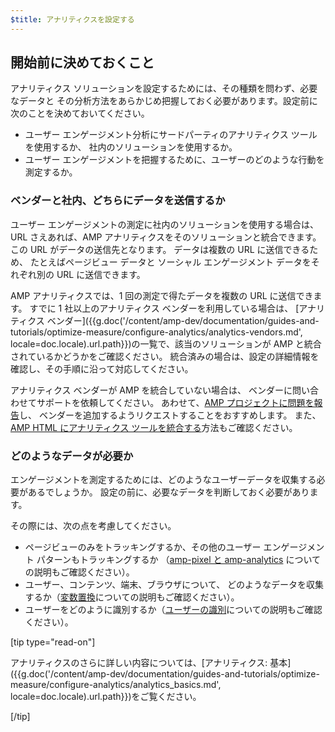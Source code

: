```yaml
---
$title: アナリティクスを設定する
---
```


## 開始前に決めておくこと

アナリティクス ソリューションを設定するためには、その種類を問わず、必要なデータと
その分析方法をあらかじめ把握しておく必要があります。設定前に次のことを決めておいてください。

* ユーザー エンゲージメント分析にサードパーティのアナリティクス ツールを使用するか、
社内のソリューションを使用するか。
* ユーザー エンゲージメントを把握するために、ユーザーのどのような行動を測定するか。

### ベンダーと社内、どちらにデータを送信するか

ユーザー エンゲージメントの測定に社内のソリューションを使用する場合は、
URL さえあれば、AMP アナリティクスをそのソリューションと統合できます。
この URL がデータの送信先となります。
データは複数の URL に送信できるため、
たとえばページビュー データと
ソーシャル エンゲージメント データをそれぞれ別の URL に送信できます。

AMP アナリティクスでは、1 回の測定で得たデータを複数の URL に送信できます。
すでに 1 社以上のアナリティクス ベンダーを利用している場合は、
[アナリティクス ベンダー]({{g.doc('/content/amp-dev/documentation/guides-and-tutorials/optimize-measure/configure-analytics/analytics-vendors.md', locale=doc.locale).url.path}})の一覧で、該当のソリューションが AMP と統合されているかどうかをご確認ください。
統合済みの場合は、設定の詳細情報を確認し、その手順に沿って対応してください。

アナリティクス ベンダーが AMP を統合していない場合は、
ベンダーに問い合わせてサポートを依頼してください。
あわせて、[AMP プロジェクトに問題を報告](https://github.com/ampproject/amphtml/issues/new)し、
ベンダーを追加するようリクエストすることをおすすめします。
また、
[AMP HTML にアナリティクス ツールを統合する](https://github.com/ampproject/amphtml/blob/master/extensions/amp-analytics/integrating-analytics.md)方法もご確認ください。

### どのようなデータが必要か

エンゲージメントを測定するためには、どのようなユーザーデータを収集する必要があるでしょうか。
設定の前に、必要なデータを判断しておく必要があります。

その際には、次の点を考慮してください。

* ページビューのみをトラッキングするか、その他のユーザー エンゲージメント パターンもトラッキングするか
（[amp-pixel と amp-analytics](/ja/docs/analytics/analytics_basics.html#amp-pixel-または-amp-analytics-を使う) についての説明もご確認ください）。
* ユーザー、コンテンツ、端末、ブラウザについて、
どのようなデータを収集するか（[変数置換](/ja/docs/analytics/analytics_basics.html#置換変数)についての説明もご確認ください）。
* ユーザーをどのように識別するか（[ユーザーの識別](/ja/docs/analytics/analytics_basics.html#ユーザー認証)についての説明もご確認ください）。

[tip type="read-on"]

アナリティクスのさらに詳しい内容については、[アナリティクス: 基本]({{g.doc('/content/amp-dev/documentation/guides-and-tutorials/optimize-measure/configure-analytics/analytics_basics.md', locale=doc.locale).url.path}})をご覧ください。

[/tip]

